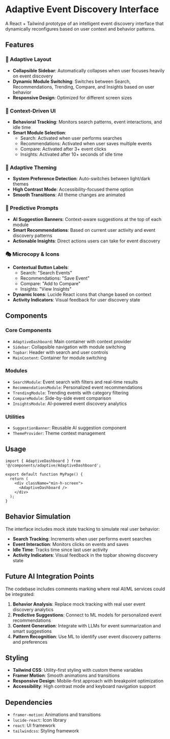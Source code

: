 # Adaptive Event Discovery Interface

A React + Tailwind prototype of an intelligent event discovery interface that dynamically reconfigures based on user context and behavior patterns.

## Features

### 🧠 Adaptive Layout
- **Collapsible Sidebar**: Automatically collapses when user focuses heavily on event discovery
- **Dynamic Module Switching**: Switches between Search, Recommendations, Trending, Compare, and Insights based on user behavior
- **Responsive Design**: Optimized for different screen sizes

### 🎯 Context-Driven UI
- **Behavioral Tracking**: Monitors search patterns, event interactions, and idle time
- **Smart Module Selection**:
  - Search: Activated when user performs searches
  - Recommendations: Activated when user saves multiple events
  - Compare: Activated after 3+ event clicks
  - Insights: Activated after 10+ seconds of idle time

### 🎨 Adaptive Theming
- **System Preference Detection**: Auto-switches between light/dark themes
- **High Contrast Mode**: Accessibility-focused theme option
- **Smooth Transitions**: All theme changes are animated

### 🤖 Predictive Prompts
- **AI Suggestion Banners**: Context-aware suggestions at the top of each module
- **Smart Recommendations**: Based on current user activity and event discovery patterns
- **Actionable Insights**: Direct actions users can take for event discovery

### 🎭 Microcopy & Icons
- **Contextual Button Labels**: 
  - Search: "Search Events"
  - Recommendations: "Save Event"
  - Compare: "Add to Compare"
  - Insights: "View Insights"
- **Dynamic Icons**: Lucide React icons that change based on context
- **Activity Indicators**: Visual feedback for user discovery state

## Components

### Core Components
- `AdaptiveDashboard`: Main container with context provider
- `Sidebar`: Collapsible navigation with module switching
- `Topbar`: Header with search and user controls
- `MainContent`: Container for module switching

### Modules
- `SearchModule`: Event search with filters and real-time results
- `RecommendationsModule`: Personalized event recommendations
- `TrendingModule`: Trending events with category filtering
- `CompareModule`: Side-by-side event comparison
- `InsightsModule`: AI-powered event discovery analytics

### Utilities
- `SuggestionBanner`: Reusable AI suggestion component
- `ThemeProvider`: Theme context management

## Usage

```tsx
import { AdaptiveDashboard } from '@/components/adaptive/AdaptiveDashboard';

export default function MyPage() {
  return (
    <div className="min-h-screen">
      <AdaptiveDashboard />
    </div>
  );
}
```

## Behavior Simulation

The interface includes mock state tracking to simulate real user behavior:

- **Search Tracking**: Increments when user performs event searches
- **Event Interaction**: Monitors clicks on events and saves
- **Idle Time**: Tracks time since last user activity
- **Activity Indicators**: Visual feedback in the topbar showing discovery state

## Future AI Integration Points

The codebase includes comments marking where real AI/ML services could be integrated:

1. **Behavior Analysis**: Replace mock tracking with real user event discovery analytics
2. **Predictive Suggestions**: Connect to ML models for personalized event recommendations
3. **Content Generation**: Integrate with LLMs for event summarization and smart suggestions
4. **Pattern Recognition**: Use ML to identify user event discovery patterns and preferences

## Styling

- **Tailwind CSS**: Utility-first styling with custom theme variables
- **Framer Motion**: Smooth animations and transitions
- **Responsive Design**: Mobile-first approach with breakpoint optimization
- **Accessibility**: High contrast mode and keyboard navigation support

## Dependencies

- `framer-motion`: Animations and transitions
- `lucide-react`: Icon library
- `react`: UI framework
- `tailwindcss`: Styling framework
